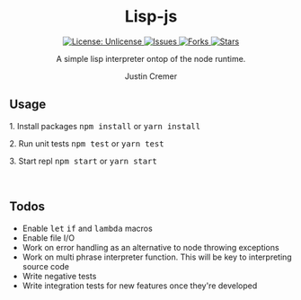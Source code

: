 <div class="Title">
<h1 align="center"> Lisp-js </h1>

<div class="Button-Bar">
<p align="center">
<a href="http://unlicense.org/">
<img src="https://img.shields.io/badge/license-Unlicense-blue.svg" alt="License:
Unlicense">
</a>

<a href="https://github.com/justincremer/lisp.js/issues">
<img
src ="https://img.shields.io/github/issues/justincremer/lisp.js"
alt="Issues"> </a>

<a href="https://github.com/justincremer/lisp.js/fork">
<img
src="https://img.shields.io/github/forks/justincremer/lisp.js"
alt="Forks">
</a>

<a href="https://github.com/justincremer/lisp.js/stargazers">
<img
src="https://img.shields.io/github/stars/justincremer/lisp.js"
alt="Stars">
</a>
</p>
</div>

<p align="center"> A simple lisp interpreter ontop of the node runtime. </p>
<p align="center"> Justin Cremer </p>
</div>

<div class="Usage">
<h2 align="left"> Usage </h2>

<p align="left"> 1. Install packages <kbd>npm install</kbd> or <kbd>yarn install</kbd> </p>
<p align="left"> 2. Run unit tests <kbd>npm test</kbd> or <kbd>yarn test</kbd> </p>
<p align="left"> 3. Start repl <kbd>npm start</kbd> or <kbd>yarn start</kbd> </p>
<br>
</div>

<div class="Todos">
<h2 align="left"> Todos </h2>

<ul> 
<li align="left"> Enable <kbd>let</kbd> <kbd>if</kbd> and <kbd>lambda</kbd> macros </li>
<li align="left"> Enable file I/O </li>
<li align="left"> Work on error handling as an alternative to node throwing exceptions </li>
<li align="left"> Work on multi phrase interpreter function.  This will be key to interpreting source code </li>
<li align="left"> Write negative tests </li>
<li align="left"> Write integration tests for new features once they're developed </li>
</ul>
</div>
